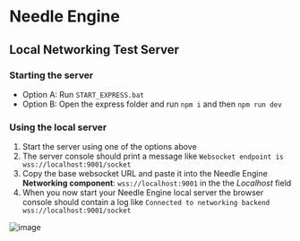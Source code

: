 # Needle Engine 
## Local Networking Test Server

### Starting the server
- Option A: Run `START_EXPRESS.bat`  
- Option B: Open the express folder and run `npm i` and then `npm run dev`

### Using the local server
1) Start the server using one of the options above
2) The server console should print a message like `Websocket endpoint is wss://localhost:9001/socket`
3) Copy the base websocket URL and paste it into the Needle Engine **Networking component**: `wss://localhost:9001` in the the *Localhost* field
4) When you now start your Needle Engine local server the browser console should contain a log like `Connected to networking backend wss://localhost:9001/socket`

![image](https://github.com/needle-engine/networking-local/assets/5083203/92a54825-4ef8-4a86-ad53-80e89e3986b7)
